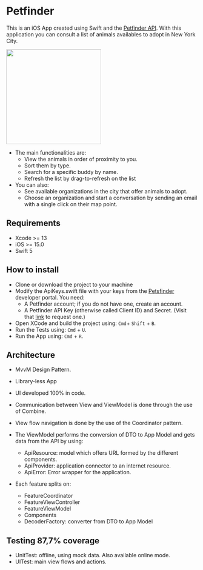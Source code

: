 # Petfinder #

This is an iOS App created using Swift and the [Petfinder API](https://www.petfinder.com/developers/v2/docs).
With this application you can consult a list of animals availables to adopt in New York City. 

<p align="left">
  <img src="Images/petsfinder_demo.gif" width="250">
</p>

* The main functionalities are: 
    * View the animals in order of proximity to you. 
    * Sort them by type. 
    * Search for a specific buddy by name.
    * Refresh the list by drag-to-refresh on the list
* You can also: 
    * See available organizations in the city that offer animals to adopt.
    * Choose an organization and start a conversation by sending an email with a single click on their map point.

## Requirements

* Xcode >= 13
* iOS >= 15.0
* Swift 5

## How to install
* Clone or download the project to your machine
* Modify the ApiKeys.swift file with your keys from the [Petsfinder](https://www.petfinder.com/developers/v2/docs/) developer portal. You need:
    * A Petfinder account; if you do not have one, create an account.
    * A Petfinder API Key (otherwise called Client ID) and Secret. (Visit that [link](www.petfinder.com/developers) to request one.)
* Open XCode and build the project using: ```Cmd```+ ```Shift``` + ```B```.
* Run the Tests using: ```Cmd``` + ```U```.
* Run the App using: ```Cmd``` + ```R```.

## Architecture

* MvvM Design Pattern.
* Library-less App
* UI developed 100% in code.
* Communication between View and ViewModel is done through the use of Combine.
* View flow navigation is done by the use of the Coordinator pattern.
* The ViewModel performs the conversion of DTO to App Model and gets data from the API by using: 
  * ApiResource: model which offers URL formed by the different components.
  * ApiProvider: application connector to an internet resource.
  * ApiError: Error wrapper for the application.

* Each feature splits on:
  * FeatureCoordinator
  * FeatureViewController
  * FeatureViewModel 
  * Components
  * DecoderFactory: converter from DTO to App Model 

## Testing 87,7% coverage
* UnitTest: offline, using mock data. Also available online mode.
* UITest: main view flows and actions.
